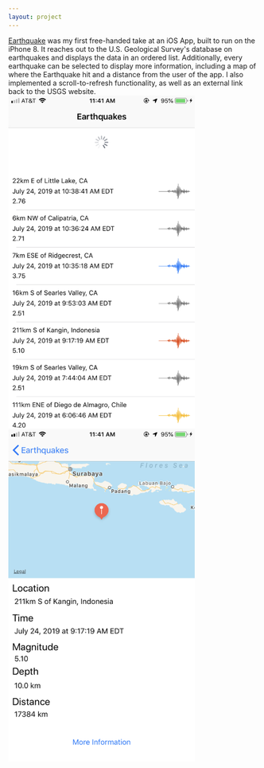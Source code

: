 ```yaml
---
layout: project
---
```

[Earthquake][earthquake-app] was my first free-handed take at an iOS App, built to run on the iPhone 8. It reaches out to the U.S. Geological Survey's database on earthquakes and displays the data in an ordered list. Additionally, every earthquake can be selected to display more information, including a map of where the Earthquake hit and a distance from the user of the app. I also implemented a scroll-to-refresh functionality, as well as an external link back to the USGS website.  
<img src="/assets/images/earthquake-app/earthquake-table.png" alt="Earthquake Table" width="375" height="667">
<img src="/assets/images/earthquake-app/earthquake-view.png" alt="Earthquake View" width="375" height="667">

[earthquake-app]: https://github.com/charliedraper/earthquake